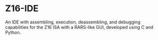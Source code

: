 # Z16-IDE
An IDE with assembling, execution, deassembling, and debugging capabilities for the Z16 ISA with a RARS-like GUI, developed using C and Python.
